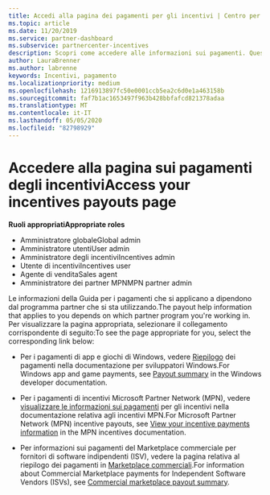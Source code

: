 ```yaml
---
title: Accedi alla pagina dei pagamenti per gli incentivi | Centro per i partner
ms.topic: article
ms.date: 11/20/2019
ms.service: partner-dashboard
ms.subservice: partnercenter-incentives
description: Scopri come accedere alle informazioni sui pagamenti. Questo vale per i pagamenti di app e giochi di Windows, nonché per i pagamenti di incentivi MPN.
author: LauraBrenner
ms.author: labrenne
keywords: Incentivi, pagamento
ms.localizationpriority: medium
ms.openlocfilehash: 1216913897fc50e0001ccb5ea2c6d0e1a463158b
ms.sourcegitcommit: faf7b1ac1653497f963b428bbfafcd821378adaa
ms.translationtype: MT
ms.contentlocale: it-IT
ms.lasthandoff: 05/05/2020
ms.locfileid: "82798929"
---
```

# <a name="access-your-incentives-payouts-page"></a><span data-ttu-id="a6887-105">Accedere alla pagina sui pagamenti degli incentivi</span><span class="sxs-lookup"><span data-stu-id="a6887-105">Access your incentives payouts page</span></span>

<span data-ttu-id="a6887-106">**Ruoli appropriati**</span><span class="sxs-lookup"><span data-stu-id="a6887-106">**Appropriate roles**</span></span>
-   <span data-ttu-id="a6887-107">Amministratore globale</span><span class="sxs-lookup"><span data-stu-id="a6887-107">Global admin</span></span>
-   <span data-ttu-id="a6887-108">Amministratore utenti</span><span class="sxs-lookup"><span data-stu-id="a6887-108">User admin</span></span>
-   <span data-ttu-id="a6887-109">Amministratore degli incentivi</span><span class="sxs-lookup"><span data-stu-id="a6887-109">Incentives admin</span></span>
-   <span data-ttu-id="a6887-110">Utente di incentivi</span><span class="sxs-lookup"><span data-stu-id="a6887-110">Incentives user</span></span>
-   <span data-ttu-id="a6887-111">Agente di vendita</span><span class="sxs-lookup"><span data-stu-id="a6887-111">Sales agent</span></span>
-   <span data-ttu-id="a6887-112">Amministratore dei partner MPN</span><span class="sxs-lookup"><span data-stu-id="a6887-112">MPN partner admin</span></span>

<span data-ttu-id="a6887-113">Le informazioni della Guida per i pagamenti che si applicano a dipendono dal programma partner che si sta utilizzando.</span><span class="sxs-lookup"><span data-stu-id="a6887-113">The payout help information that applies to you depends on which partner program you're working in.</span></span> <span data-ttu-id="a6887-114">Per visualizzare la pagina appropriata, selezionare il collegamento corrispondente di seguito:</span><span class="sxs-lookup"><span data-stu-id="a6887-114">To see the page appropriate for you, select the corresponding link below:</span></span>

- <span data-ttu-id="a6887-115">Per i pagamenti di app e giochi di Windows, vedere [Riepilogo](https://docs.microsoft.com/windows/uwp/publish/payout-summary) dei pagamenti nella documentazione per sviluppatori Windows.</span><span class="sxs-lookup"><span data-stu-id="a6887-115">For Windows app and game payments, see [Payout summary](https://docs.microsoft.com/windows/uwp/publish/payout-summary) in the Windows developer documentation.</span></span>

- <span data-ttu-id="a6887-116">Per i pagamenti di incentivi Microsoft Partner Network (MPN), vedere [visualizzare le informazioni sui pagamenti](understand-incentive-payouts.md) per gli incentivi nella documentazione relativa agli incentivi MPN.</span><span class="sxs-lookup"><span data-stu-id="a6887-116">For Microsoft Partner Network (MPN) incentive payouts, see [View your incentive payments information](understand-incentive-payouts.md) in the MPN incentives documentation.</span></span>

- <span data-ttu-id="a6887-117">Per informazioni sui pagamenti del Marketplace commerciale per fornitori di software indipendenti (ISV), vedere la pagina relativa al riepilogo dei pagamenti in [Marketplace commerciali](https://docs.microsoft.com/azure/marketplace/partner-center-portal/payout-summary).</span><span class="sxs-lookup"><span data-stu-id="a6887-117">For information about Commercial Marketplace payments for Independent Software Vendors (ISVs), see [Commercial marketplace payout summary](https://docs.microsoft.com/azure/marketplace/partner-center-portal/payout-summary).</span></span>
